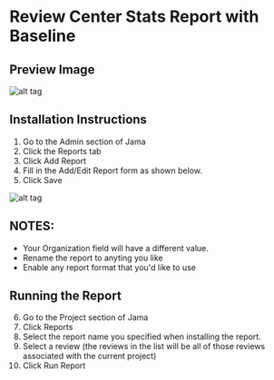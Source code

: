 # Review Center Stats Report with Baseline
## Preview Image
![alt tag](https://github.com/jamasoftware-ps/Community-Reports/blob/master/Review%20Center%20Reports/Review%20Center%20Stats%20Report%20with%20Baseline/preview.png)

## Installation Instructions
1. Go to the Admin section of Jama
2. Click the Reports tab
3. Click Add Report
4. Fill in the Add/Edit Report form as shown below.
5. Click Save

![alt tag](https://github.com/jamasoftware-ps/Community-Reports/blob/master/Review%20Center%20Reports/Review%20Center%20Stats%20Report%20with%20Baseline/Review_Center_Stats_Report_with_Baseline_config.png)

## NOTES: 
- Your Organization field will have a different value.  
- Rename the report to anyting you like
- Enable any report format that you'd like to use

## Running the Report
6. Go to the Project section of Jama
7. Click Reports
8. Select the report name you specified when installing the report.
9. Select a review (the reviews in the list will be all of those reviews associated with the current project)
9. Click Run Report
